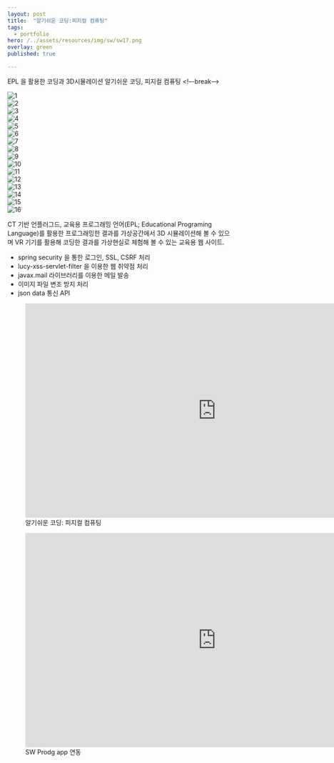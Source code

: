 ```yaml
---
layout: post
title:  "알기쉬운 코딩:피지컬 컴퓨팅"
tags:
  - portfolio
hero: /../assets/resources/img/sw/sw17.png
overlay: green
published: true

---
```

EPL 을 활용한 코딩과 3D시뮬레이션 알기쉬운 코딩, 피지컬 컴퓨팅
<!–-break-–>

<div class="swiper-container">
    <div class="swiper-wrapper">
    	<div class="swiper-slide"><img src="/../assets/resources/img/sw/sw3.png" alt="1"></div>
     	<div class="swiper-slide"><img src="/../assets/resources/img/sw/sw4.png" alt="2"></div>
     	<div class="swiper-slide"><img src="/../assets/resources/img/sw/sw5.png" alt="3"></div>
     	<div class="swiper-slide"><img src="/../assets/resources/img/sw/sw6.png" alt="4"></div>
     	<div class="swiper-slide"><img src="/../assets/resources/img/sw/sw7.png" alt="5"></div>
     	<div class="swiper-slide"><img src="/../assets/resources/img/sw/sw8.png" alt="6"></div>
     	<div class="swiper-slide"><img src="/../assets/resources/img/sw/sw9.png" alt="7"></div>
     	<div class="swiper-slide"><img src="/../assets/resources/img/sw/sw10.png" alt="8"></div>
     	<div class="swiper-slide"><img src="/../assets/resources/img/sw/sw11.png" alt="9"></div>
     	<div class="swiper-slide"><img src="/../assets/resources/img/sw/sw12.png" alt="10"></div>
     	<div class="swiper-slide"><img src="/../assets/resources/img/sw/sw13.png" alt="11"></div>
     	<div class="swiper-slide"><img src="/../assets/resources/img/sw/sw14.png" alt="12"></div>
     	<div class="swiper-slide"><img src="/../assets/resources/img/sw/sw15.png" alt="13"></div>
     	<div class="swiper-slide"><img src="/../assets/resources/img/sw/sw16.png" alt="14"></div>
     	<div class="swiper-slide"><img src="/../assets/resources/img/sw/sw17.png" alt="15"></div>
     	<div class="swiper-slide"><img src="/../assets/resources/img/sw/sw18.png" alt="16"></div>
    </div>
    <!-- Add Pagination -->
    <div class="swiper-pagination"></div>
    <!-- Add Arrows -->
    <div class="swiper-button-next"></div>
    <div class="swiper-button-prev"></div>
  </div>

<link rel="stylesheet" href="/../assets/resources/lib/swiper/css/swiper.min.css">
<script src="https://code.jquery.com/jquery-1.9.1.min.js"></script>
<script src="/../assets/resources/lib/swiper/js/swiper.min.js"></script>
<script>
	$(function() {
		var swiper = new Swiper('.swiper-container', {
	    spaceBetween: 30,
	      centeredSlides: true,
	      autoplay: {
	        delay: 2500,
	        disableOnInteraction: false,
	      },
	      pagination: {
	        el: '.swiper-pagination',
	        clickable: true,
	      },
	      navigation: {
	        nextEl: '.swiper-button-next',
	        prevEl: '.swiper-button-prev',
	      },
	    });
    });
</script>

CT 기반 언플러그드, 교육용 프로그래밍 언어(EPL; Educational Programing Language)를 활용한 프로그래밍한 결과를 가상공간에서 3D 시뮬레이션해 볼 수 있으며 VR 기기를 활용해 코딩한 결과를 가상현실로 체험해 볼 수 있는 교육용 웹 사이트.

<ul>
	<li>spring security 을 통한 로그인, SSL, CSRF 처리</li>
  	<li>lucy-xss-servlet-filter 을 이용한 웹 취약점 처리</li>
  	<li>javax.mail 라이브러리를 이용한 메일 발송</li>
  	<li>이미지 파일 변조 방지 처리</li>
  	<li>json data 통신 API</li>
</ul>

<figure>
	<iframe width="854" height="480" src="https://www.youtube.com/embed/w9Am9mPuPxQ" frameborder="0" allowfullscreen></iframe>
 	<figcaption>알기쉬운 코딩: 피지컬 컴퓨팅</figcaption>
</figure>

<figure>
	<iframe width="854" height="480" src="https://www.youtube.com/embed/rC-NrdkYRGA" frameborder="0" allowfullscreen></iframe>
 	<figcaption>SW Prodg app 연동</figcaption>
</figure>
